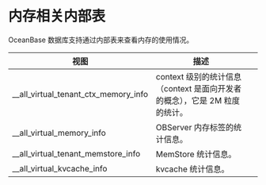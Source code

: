 # 内存相关内部表

OceanBase 数据库支持通过内部表来查看内存的使用情况。

|                  视图                  | 描述 |   |
|--------------------------------------|----|---|
| __all_virtual_tenant_ctx_memory_info | context 级别的统计信息（context 是面向开发者的概念），它是 2M 粒度的统计。 ||
| __all_virtual_memory_info            | OBServer 内存标签的统计信息。 ||
| __all_virtual_tenant_memstore_info   | MemStore 统计信息。 ||
| __all_virtual_kvcache_info           | kvcache 统计信息。 ||
